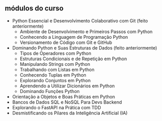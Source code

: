 ## módulos do curso

* Python Essencial e Desenvolvimento Colaborativo com Git (feito anteriormente)
    * Ambiente de Desenvolvimento e Primeiros Passos com Python
    * Conhecendo a Linguagem de Programação Python
    * Versionamento de Código com Git e GitHub
* Dominando Python e Suas Estruturas de Dados (feito anteriormente)
    * Tipos de Operadores com Python
    * Estruturas Condicionais e de Repetição em Python
    * Manipulando Strings com Python
    * Trabalhando com Listas em Python
    * Conhecendo Tuplas em Python
    * Explorando Conjuntos em Python
    * Aprendendo a Utilizar Dicionários em Python
    * Dominando Funções Python
* Orientação a Objetos e Boas Práticas em Python
* Bancos de Dados SQL e NoSQL Para Devs Backend
* Explorando o FastAPI na Prática com TDD
* Desmistificando os Pilares da Inteligência Artificial (IA)
